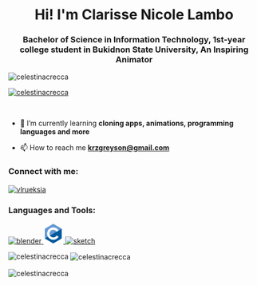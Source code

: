 <h1 align="center">Hi! I'm Clarisse Nicole Lambo</h1>
<h3 align="center">Bachelor of Science in Information Technology, 1st-year college student in Bukidnon State University, An Inspiring Animator</h3>

<p align="left"> <img src="https://komarev.com/ghpvc/?username=celestinacrecca&label=Profile%20views&color=0e75b6&style=flat" alt="celestinacrecca" /> </p>

<p align="left"> <a href="https://github.com/ryo-ma/github-profile-trophy"><img src="https://github-profile-trophy.vercel.app/?username=celestinacrecca" alt="celestinacrecca" /></a> </p>

<p align="left"> <a href="https://twitter.com/" target="blank"><img src="https://img.shields.io/twitter/follow/?logo=twitter&style=for-the-badge" alt="" /></a> </p>

- 🌱 I’m currently learning **cloning apps, animations, programming languages and more**

- 📫 How to reach me **krzgreyson@gmail.com**

<h3 align="left">Connect with me:</h3>
<p align="left">
<a href="https://instagram.com/vlrueksia" target="blank"><img align="center" src="https://raw.githubusercontent.com/rahuldkjain/github-profile-readme-generator/master/src/images/icons/Social/instagram.svg" alt="vlrueksia" height="30" width="40" /></a>
</p>

<h3 align="left">Languages and Tools:</h3>
<p align="left"> <a href="https://www.blender.org/" target="_blank" rel="noreferrer"> <img src="https://download.blender.org/branding/community/blender_community_badge_white.svg" alt="blender" width="40" height="40"/> </a> <a href="https://www.cprogramming.com/" target="_blank" rel="noreferrer"> <img src="https://raw.githubusercontent.com/devicons/devicon/master/icons/c/c-original.svg" alt="c" width="40" height="40"/> </a> <a href="https://www.sketch.com/" target="_blank" rel="noreferrer"> <img src="https://www.vectorlogo.zone/logos/sketchapp/sketchapp-icon.svg" alt="sketch" width="40" height="40"/> </a> </p>

<p><img align="left" src="https://github-readme-stats.vercel.app/api/top-langs?username=celestinacrecca&show_icons=true&locale=en&layout=compact" alt="celestinacrecca" /></p>

<p>&nbsp;<img align="center" src="https://github-readme-stats.vercel.app/api?username=celestinacrecca&show_icons=true&locale=en" alt="celestinacrecca" /></p>

<p><img align="center" src="https://github-readme-streak-stats.herokuapp.com/?user=celestinacrecca&" alt="celestinacrecca" /></p>
